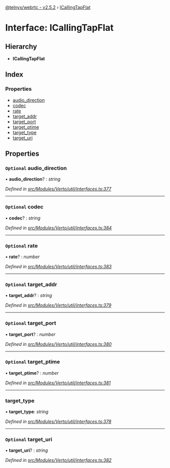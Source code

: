 [@telnyx/webrtc - v2.5.2](../README.md) › [ICallingTapFlat](icallingtapflat.md)

# Interface: ICallingTapFlat

## Hierarchy

* **ICallingTapFlat**

## Index

### Properties

* [audio_direction](icallingtapflat.md#optional-audio_direction)
* [codec](icallingtapflat.md#optional-codec)
* [rate](icallingtapflat.md#optional-rate)
* [target_addr](icallingtapflat.md#optional-target_addr)
* [target_port](icallingtapflat.md#optional-target_port)
* [target_ptime](icallingtapflat.md#optional-target_ptime)
* [target_type](icallingtapflat.md#target_type)
* [target_uri](icallingtapflat.md#optional-target_uri)

## Properties

### `Optional` audio_direction

• **audio_direction**? : *string*

*Defined in [src/Modules/Verto/util/interfaces.ts:377](https://github.com/team-telnyx/webrtc/blob/main/packages/js/src/Modules/Verto/util/interfaces.ts#L377)*

___

### `Optional` codec

• **codec**? : *string*

*Defined in [src/Modules/Verto/util/interfaces.ts:384](https://github.com/team-telnyx/webrtc/blob/main/packages/js/src/Modules/Verto/util/interfaces.ts#L384)*

___

### `Optional` rate

• **rate**? : *number*

*Defined in [src/Modules/Verto/util/interfaces.ts:383](https://github.com/team-telnyx/webrtc/blob/main/packages/js/src/Modules/Verto/util/interfaces.ts#L383)*

___

### `Optional` target_addr

• **target_addr**? : *string*

*Defined in [src/Modules/Verto/util/interfaces.ts:379](https://github.com/team-telnyx/webrtc/blob/main/packages/js/src/Modules/Verto/util/interfaces.ts#L379)*

___

### `Optional` target_port

• **target_port**? : *number*

*Defined in [src/Modules/Verto/util/interfaces.ts:380](https://github.com/team-telnyx/webrtc/blob/main/packages/js/src/Modules/Verto/util/interfaces.ts#L380)*

___

### `Optional` target_ptime

• **target_ptime**? : *number*

*Defined in [src/Modules/Verto/util/interfaces.ts:381](https://github.com/team-telnyx/webrtc/blob/main/packages/js/src/Modules/Verto/util/interfaces.ts#L381)*

___

###  target_type

• **target_type**: *string*

*Defined in [src/Modules/Verto/util/interfaces.ts:378](https://github.com/team-telnyx/webrtc/blob/main/packages/js/src/Modules/Verto/util/interfaces.ts#L378)*

___

### `Optional` target_uri

• **target_uri**? : *string*

*Defined in [src/Modules/Verto/util/interfaces.ts:382](https://github.com/team-telnyx/webrtc/blob/main/packages/js/src/Modules/Verto/util/interfaces.ts#L382)*
